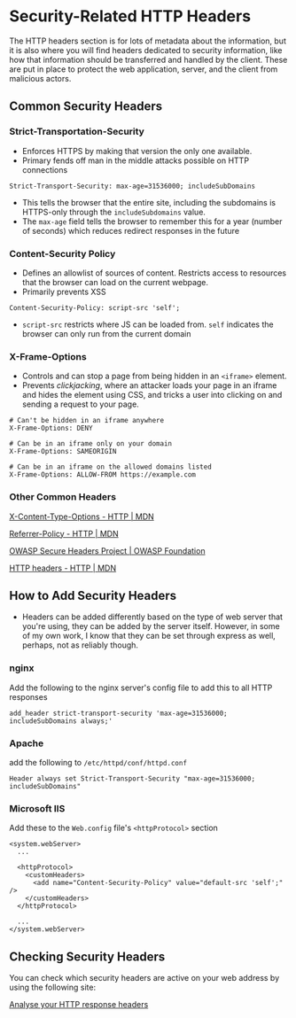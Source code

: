# Security-Related HTTP Headers

The HTTP headers section is for lots of metadata about the information, but it is also where you will find headers dedicated to security information, like how that information should be transferred and handled by the client. These are put in place to protect the web application, server, and the client from malicious actors.

## Common Security Headers

### Strict-Transportation-Security

- Enforces HTTPS by making that version the only one available.
- Primary fends off man in the middle attacks possible on HTTP connections

```other
Strict-Transport-Security: max-age=31536000; includeSubDomains
```

- This tells the browser that the entire site, including the subdomains is HTTPS-only through the `includeSubdomains` value.
- The `max-age` field tells the browser to remember this for a year (number of seconds) which reduces redirect responses in the future

### Content-Security Policy

- Defines an allowlist of sources of content. Restricts access to resources that the browser can load on the current webpage.
- Primarily prevents XSS

```other
Content-Security-Policy: script-src 'self';
```

- `script-src` restricts where JS can be loaded from. `self` indicates the browser can only run from the current domain

### X-Frame-Options

- Controls and can stop a page from being hidden in an `<iframe>`  element.
- Prevents *clickjacking*, where an attacker loads your page in an iframe and hides the element using CSS, and tricks a user into clicking on and sending a request to your page.

```other
# Can't be hidden in an iframe anywhere
X-Frame-Options: DENY

# Can be in an iframe only on your domain
X-Frame-Options: SAMEORIGIN

# Can be in an iframe on the allowed domains listed
X-Frame-Options: ALLOW-FROM https://example.com
```

### Other Common Headers

[X-Content-Type-Options - HTTP | MDN](https://developer.mozilla.org/en-US/docs/Web/HTTP/Headers/X-Content-Type-Options)

[Referrer-Policy - HTTP | MDN](https://developer.mozilla.org/en-US/docs/Web/HTTP/Headers/Referrer-Policy)

[OWASP Secure Headers Project | OWASP Foundation](https://owasp.org/www-project-secure-headers/)

[HTTP headers - HTTP | MDN](https://developer.mozilla.org/en-US/docs/Web/HTTP/Headers#security)

## How to Add Security Headers

- Headers can be added differently based on the type of web server that you're using, they can be added by the server itself. However, in some of my own work, I know that they can be set through express as well, perhaps, not as reliably though.

### nginx

Add the following to the nginx server's config file to add this to all HTTP responses

```other
add_header strict-transport-security 'max-age=31536000; includeSubDomains always;'
```

### Apache

add the following to `/etc/httpd/conf/httpd.conf`

```other
Header always set Strict-Transport-Security "max-age=31536000; includeSubDomains"
```

### Microsoft IIS

Add these to the `Web.config` file's `<httpProtocol>` section

```other
<system.webServer>
  ...

  <httpProtocol>
    <customHeaders>
      <add name="Content-Security-Policy" value="default-src 'self';" />
    </customHeaders>
  </httpProtocol>

  ...
</system.webServer>
```

## Checking Security Headers

You can check which security headers are active on your web address by using the following site:

[Analyse your HTTP response headers](https://securityheaders.com/)

